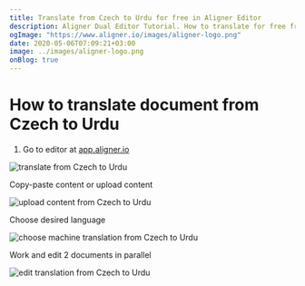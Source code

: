 ```yaml
---
title: Translate from Czech to Urdu for free in Aligner Editor
description: Aligner Dual Editor Tutorial. How to translate for free from Czech to Urdu. Aligner is multilingual document management platform. 
ogImage: "https://www.aligner.io/images/aligner-logo.png"
date: 2020-05-06T07:09:21+03:00
image: ../images/aligner-logo.png
onBlog: true
---
```


# How to translate document from Czech to Urdu

1. Go to editor at [app.aligner.io](https://app.aligner.io "Aligner App web page")

![translate from Czech to Urdu](../aligner-blank-editor.png "translate from Czech to Urdu")

Copy-paste content or upload content

![upload content from Czech to Urdu](../aligner-uploaded-document.png "upload content from Czech to Urdu")

Choose desired language

![choose machine translation from Czech to Urdu](../aligner-language-dropdown.png "choose machine translation from Czech to Urdu")

Work and edit 2 documents in parallel

![edit translation from Czech to Urdu](../aligner-double-sitded-editor.png "edit translation from Czech to Urdu")

